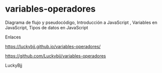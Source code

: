 # variables-operadores
Diagrama de flujo y pseudocódigo, Introducción a JavaScript , Variables en JavaScript,  Tipos de datos en JavaScript

Enlaces

https://luckybjj.github.io/variables-operadores/

https://github.com/Luckybjj/variables-operadores

LuckyBjj
